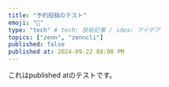 ```yaml
---
title: "予約投稿のテスト"
emoji: "📱"
type: "tech" # tech: 技術記事 / idea: アイデア
topics: ["zenn", "zenncli"]
published: false
published at: 2024-09-22 08:00 PM
---
```

これはpublished atのテストです。
